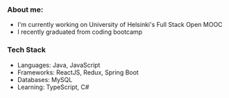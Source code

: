 ### About me:

- I'm currently working on University of Helsinki's Full Stack Open MOOC
- I recently graduated from coding bootcamp

### Tech Stack

- Languages: Java, JavaScript
- Frameworks: ReactJS, Redux, Spring Boot
- Databases: MySQL
- Learning: TypeScript, C#



<!--
**JohannaJyrkinen/JohannaJyrkinen** is a ✨ _special_ ✨ repository because its `README.md` (this file) appears on your GitHub profile.

Here are some ideas to get you started:

- 🔭 I’m currently working on ...
- 🌱 I’m currently learning ...
- 👯 I’m looking to collaborate on ...
- 🤔 I’m looking for help with ...
- 💬 Ask me about ...
- 📫 How to reach me: ...
- 😄 Pronouns: ...
- ⚡ Fun fact: ...
-->
